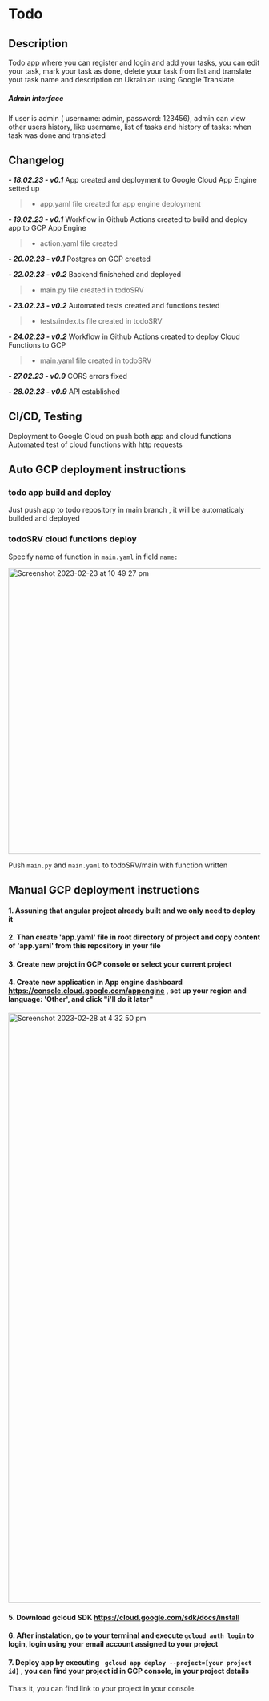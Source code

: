 # Todo

## Description 
Todo app where you can register and login and add your tasks, you can edit your task, mark your task as done, delete your task from list and translate yout task name and description on Ukrainian using Google Translate.

##### Admin interface
If user is admin ( username: admin, password: 123456), admin can view other users history, like username, list of tasks and history of tasks: when task was done and translated

## Changelog
  ***-  18.02.23 - v0.1***  App created and deployment to Google Cloud App Engine setted up
      
  > + app.yaml file created for app engine deployment 
  
  ***-  19.02.23 - v0.1***  Workflow in Github Actions created to build and deploy app to GCP App Engine 
      
  > + action.yaml file created 
  
  ***-  20.02.23 - v0.1***  Postgres on GCP created
  
  ***-  22.02.23 - v0.2***  Backend finishehed and deployed
  
  >+ main.py file created in todoSRV
 
  ***-  23.02.23 - v0.2***  Automated tests created and functions tested
  
  >+ tests/index.ts file created in todoSRV
  
  ***-  24.02.23 - v0.2***  Workflow in Github Actions created to deploy Cloud Functions to GCP
  
  > + main.yaml file created in todoSRV
  
  ***- 27.02.23 - v0.9*** CORS errors fixed
  
  ***- 28.02.23 - v0.9*** API established
  
  
  
  
  
   

## CI/CD, Testing
  
   Deployment to Google Cloud on push both app and cloud functions 
   Automated test of cloud functions with http requests
   
## Auto GCP deployment instructions 

  ### todo app build and deploy 
  Just push app to todo repository in main branch , it will be automaticaly builded and deployed 
  
  ### todoSRV cloud functions deploy
  Specify name of function in ```main.yaml``` in field ```name:```
  
  <img width="571" alt="Screenshot 2023-02-23 at 10 49 27 pm" src="https://user-images.githubusercontent.com/71220725/221064962-065dfe99-76f4-4781-be5d-745f836babad.png">

  Push ```main.py``` and ```main.yaml``` to todoSRV/main with function written
   
## Manual GCP deployment instructions  


#### 1. Assuning that angular project already built and we only need to deploy it

#### 2. Than create 'app.yaml' file in root directory of project and copy content of 'app.yaml' from this repository in your file 

#### 3. Create new projct in GCP console or select your current project

#### 4. Create new application in App engine dashboard https://console.cloud.google.com/appengine , set up your region and language: 'Other', and click "i'll do it later"
<img width="1179" alt="Screenshot 2023-02-28 at 4 32 50 pm" src="https://user-images.githubusercontent.com/71220725/221763113-9d308a5b-05cf-43e9-8471-d67aa4eb4af1.png">

#### 5. Download gcloud SDK https://cloud.google.com/sdk/docs/install

#### 6. After instalation, go to your terminal and execute ``` gcloud auth login ``` to login, login using your email account assigned to your project

#### 7. Deploy app by executing ``` gcloud app deploy --project=[your project id]``` , you can find your project id in GCP console, in your project details

Thats it, you can find link to your project in your console.
